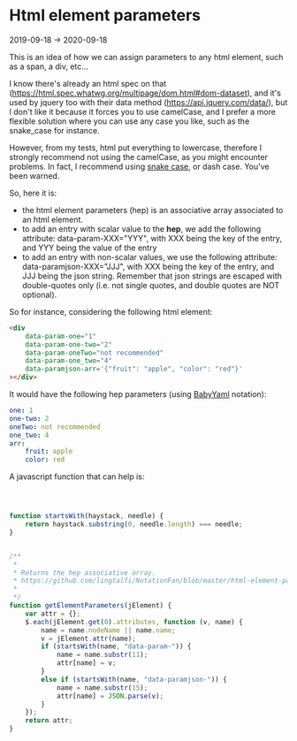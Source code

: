 Html element parameters
==================
2019-09-18 -> 2020-09-18



This is an idea of how we can assign parameters to any html element, such as a span, a div, etc...


I know there's already an html spec on that (https://html.spec.whatwg.org/multipage/dom.html#dom-dataset), and it's used by jquery too with their data method (https://api.jquery.com/data/),
but I don't like it because it forces you to use camelCase, and I prefer a more flexible solution where you can use any case you like, such as the snake_case for instance.


However, from my tests, html put everything to lowercase, therefore I strongly recommend not using the camelCase, as you might encounter problems.
In fact, I recommend using [snake case](https://github.com/lingtalfi/ConventionGuy/blob/master/nomenclature.stringCases.eng.md#snakecase), or dash case. You've been warned.


So, here it is:

- the html element parameters (hep) is an associative array associated to an html element. 
- to add an entry with scalar value to the **hep**, we add the following attribute: data-param-XXX="YYY", with XXX being the key of the entry, and YYY being the value of the entry
- to add an entry with non-scalar values, we use the following attribute: data-paramjson-XXX="JJJ", with XXX being the key of the entry, and JJJ being the json string.
        Remember that json strings are escaped with double-quotes only (i.e. not single quotes, and double quotes are NOT optional).
        
        
        
So for instance, considering the following html element:

```html
<div
    data-param-one="1"
    data-param-one-two="2"
    data-param-oneTwo="not recommended"
    data-param-one_two="4"
    data-paramjson-arr='{"fruit": "apple", "color": "red"}'
></div>
```        

It would have the following hep parameters (using [BabyYaml](https://github.com/lingtalfi/BabyYaml) notation):

```yaml
one: 1
one-two: 2
oneTwo: not recommended
one_two: 4
arr: 
    fruit: apple
    color: red
```





A javascript function that can help is:


```js



function startsWith(haystack, needle) {
    return haystack.substring(0, needle.length) === needle;
}


/**
 *
 * Returns the hep associative array.
 * https://github.com/lingtalfi/NotationFan/blob/master/html-element-parameters.md
 *
 */
function getElementParameters(jElement) {
    var attr = {};
    $.each(jElement.get(0).attributes, function (v, name) {
        name = name.nodeName || name.name;
        v = jElement.attr(name);
        if (startsWith(name, "data-param-")) {
            name = name.substr(11);
            attr[name] = v;
        }
        else if (startsWith(name, "data-paramjson-")) {
            name = name.substr(15);
            attr[name] = JSON.parse(v);
        }
    });
    return attr;
}

```